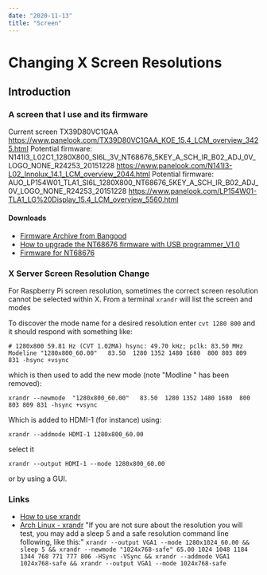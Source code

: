 ```yaml
---
date: "2020-11-13"
title: "Screen"
---
```

<!-- 2020-11-13-Screen-->

<!-- markdownlint-disable MD025 -->
# Changing X Screen Resolutions
<!-- markdownlint-enable MD025 -->

## Introduction

### A screen that I use and its firmware

Current screen TX39D80VC1GAA https://www.panelook.com/TX39D80VC1GAA_KOE_15.4_LCM_overview_3425.html
Potential firmware: N141I3_L02C1_1280X800_SI6L_3V_NT68676_5KEY_A_SCH_IR_B02_ADJ_0V_LOGO_NONE_R24253_20151228 https://www.panelook.com/N141I3-L02_Innolux_14.1_LCM_overview_2044.html
Potential firmware: AUO_LP154W01_TLA1_SI6L_1280X800_NT68676_5KEY_A_SCH_IR_B02_ADJ_0V_LOGO_NONE_R24253_20151228 https://www.panelook.com/LP154W01-TLA1_LG%20Display_15.4_LCM_overview_5560.html

#### Downloads 

* [Firmware Archive from Bangood](http://files.banggood.com/2016/08/NT68676_5KEY_A_SCH_IR_B02_ADJ_0V_LOGO_NONE_R24253_20151228.rar)
* [How to upgrade the NT68676 firmware with USB programmer_V1.0](http://www.elecrealm.com/down/html/?190.html)
* [Firmware for NT68676](http://www.elecrealm.com/down/html/?6.html)

### X Server Screen Resolution Change

For Raspberry Pi screen resolution, sometimes the correct screen resolution cannot be selected within X.  From a terminal `xrandr` will list the screen and modes

To discover the mode name for a desired resolution enter `cvt 1280 800` and it should respond with something like:

```
# 1280x800 59.81 Hz (CVT 1.02MA) hsync: 49.70 kHz; pclk: 83.50 MHz
Modeline "1280x800_60.00"   83.50  1280 1352 1480 1680  800 803 809 831 -hsync +vsync
```

which is then used to add the new mode (note "Modline " has been removed):

```
xrandr --newmode  "1280x800_60.00"   83.50  1280 1352 1480 1680  800 803 809 831 -hsync +vsync
```

Which is added to HDMI-1 (for instance) using:

```
xrandr --addmode HDMI-1 1280x800_60.00
```

select it

```
xrandr --output HDMI-1 --mode 1280x800_60.00
```

or by using a GUI.

### Links

* [How to use xrandr](https://xorg-team.pages.debian.net/xorg/howto/use-xrandr.html)
* [Arch Linux - xrandr](https://wiki.archlinux.org/index.php/Xrandr#Adding_undetected_resolutions) "If you are not sure about the resolution you will test, you may add a sleep 5 and a safe resolution command line following, like this:"
`xrandr --output VGA1 --mode 1280x1024_60.00 && sleep 5 && xrandr --newmode "1024x768-safe" 65.00 1024 1048 1184 1344 768 771 777 806 -HSync -VSync && xrandr --addmode VGA1 1024x768-safe && xrandr --output VGA1 --mode 1024x768-safe`

<!-- markdownlint-disable MD034 -->
<!-- markdownlint-enable MD034 -->
